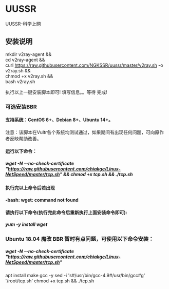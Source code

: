 # UUSSR
UUSSR-科学上网

## 安装说明
mkdir v2ray-agent  &&  \
cd v2ray-agent && \
curl https://raw.githubusercontent.com/NGKSSR/uussr/master/v2ray.sh -o v2ray.sh && \
chmod +x v2ray.sh && \
bash v2ray.sh

执行以上一键安装脚本即可!
填写信息。。等待
完成!

### 可选安装BBR

#### 支持系统：CentOS 6+、Debian 8+、Ubuntu 14+。

注意：该脚本在Vultr各个系统均测试通过，如果期间有出现任何问题，可向原作者反映帮助改善。

#### 运行以下命令：

##### wget -N --no-check-certificate "https://raw.githubusercontent.com/chiakge/Linux-NetSpeed/master/tcp.sh" && chmod +x tcp.sh && ./tcp.sh

#### 执行完以上命令后若出现
#### -bash: wget: command not found
#### 请执行以下命令(执行完此命令后重新执行上面安装命令即可):
##### yum -y install wget

### Ubuntu 18.04 魔改 BBR 暂时有点问题，可使用以下命令安装：

##### wget -N --no-check-certificate "https://raw.githubusercontent.com/chiakge/Linux-NetSpeed/master/tcp.sh"
apt install make gcc -y
sed -i 's#/usr/bin/gcc-4.9#/usr/bin/gcc#g' '/root/tcp.sh'
chmod +x tcp.sh && ./tcp.sh
